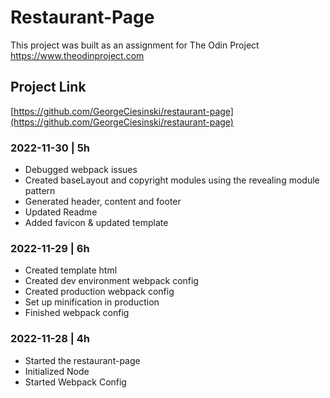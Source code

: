 # Restaurant-Page

This project was built as an assignment for The Odin Project
https://www.theodinproject.com

## Project Link
[https://github.com/GeorgeCiesinski/restaurant-page](https://github.com/GeorgeCiesinski/restaurant-page)

### 2022-11-30 | 5h
- Debugged webpack issues
- Created baseLayout and copyright modules using the revealing module pattern
- Generated header, content and footer
- Updated Readme
- Added favicon & updated template

### 2022-11-29 | 6h
- Created template html
- Created dev environment webpack config
- Created production webpack config
- Set up minification in production
- Finished webpack config

### 2022-11-28 | 4h
- Started the restaurant-page
- Initialized Node
- Started Webpack Config
